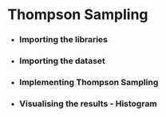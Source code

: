 # Thompson Sampling

- ### Importing the libraries

- ### Importing the dataset

- ### Implementing Thompson Sampling

- ### Visualising the results - Histogram